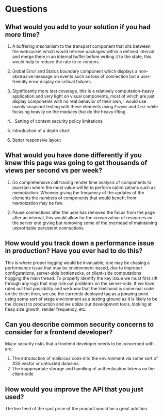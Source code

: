 # Questions

## What would you add to your solution if you had more time?

1. A buffering mechanism to the transport component that sits between the websocket which would retrieve packages within a defined interval and merge them in an internal buffer before writing it to the state, this would help to reduce the rate to re-renders.

2. Global Error and Status boundary component which displays a non-obstrusive message on events such as loss of connection but a user-friendly error display on critical failures.

3. Significantly more test coverage, this is a relatively computation-heavy application and very light on visual components, most of which are just display components with no real behavior of their own, I would use mainly snapshot testing with these elements using `Enzyme` and `Jest` while focusing heavily on the modules that do the heavy lifting.
4. . Setting of content security policy limitations
5. Introduction of a depth chart
6. Better responsive layout

## What would you have done differently if you knew this page was going to get thousands of views per second vs per week?

1. Do comprehensive call tracing render time analysis of components to ascertain where the most value will lie to perform optimizations such as memoization. Whoever giving the frequency of the updates of the elements the numbers of components that would benefit from memoization may be few.

2. Pause connections after the user has removed the focus from the page after an interval, this would allow for the conservation of resources on the server end giving but removing some of the overhead of maintaining unprofitable persistent connections.

## How would you track down a performance issue in production? Have you ever had to do this?

This is where proper logging would be invaluable, one may be chasing a performance issue that may be environment-based, due to improper configurations, server-side bottlenecks, or client-side computations hogging the main thread. To properly identify the key issue we must first sift through any logs that may rule out problems on the server-side. If we have ruled out that possibility and we know that the likelihood is some mal code on the client then, we use the currently deployed tag as a jumping point using some sort of stage environment as a testing ground as it is likely to be the closest to production and we utilize our development tools, looking at heap size growth, render frequency, etc.

## Can you describe common security concerns to consider for a frontend developer?

Major security risks that a frontend developer needs to be concerned with are:

1. The introduction of malicious code into the environment via some sort of XSS vector or untrusted domains.
2. The inappropriate storage and handling of authentication tokens on the client-side

## How would you improve the API that you just used?

The live feed of the spot price of the product would be a great addition
